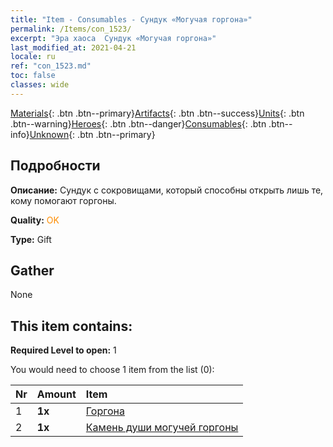 ```yaml
---
title: "Item - Consumables - Сундук «Могучая горгона»"
permalink: /Items/con_1523/
excerpt: "Эра хаоса  Сундук «Могучая горгона»"
last_modified_at: 2021-04-21
locale: ru
ref: "con_1523.md"
toc: false
classes: wide
---
```

 [Materials](/ru/Items/){: .btn .btn--primary}[Artifacts](/ru/Items/Artifacts/){: .btn .btn--success}[Units](/ru/Items/Units/){: .btn .btn--warning}[Heroes](/ru/Items/Heroes/){: .btn .btn--danger}[Consumables](/ru/Items/Consumables/){: .btn .btn--info}[Unknown](/ru/Items/Unknown/){: .btn .btn--primary}

## Подробности
 **Описание:** Сундук с сокровищами, который способны открыть лишь те, кому помогают горгоны.

 **Quality:** <span style="color: #FF8C00">OK</span>

 **Type:** Gift

## Gather

  None

## This item contains:

 **Required Level to open:** 1

 You would need to choose 1 item from the list (0):

  | Nr | Amount |     Item    |
  |:---|:-------|:------------|
  | 1 |  **1x** | [Горгона](/ru/Items/unt_257/) |  | 
  | 2 |  **1x** | [Камень души могучей горгоны](/ru/Items/unt_339/) |  | 

